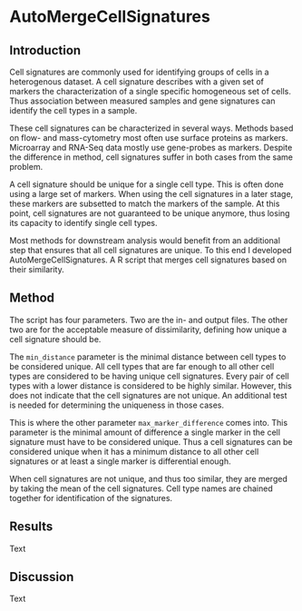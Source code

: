 # AutoMergeCellSignatures
## Introduction
Cell signatures are commonly used for identifying groups of cells in a heterogenous dataset. A cell signature describes with a given set of markers the characterization of a single specific homogeneous set of cells. Thus association between measured samples and gene signatures can identify the cell types in a sample.

These cell signatures can be characterized in several ways. Methods based on flow- and mass-cytometry most often use surface proteins as markers. Microarray and RNA-Seq data mostly use gene-probes as markers. Despite the difference in method, cell signatures suffer in both cases from the same problem.

A cell signature should be unique for a single cell type. This is often done using a large set of markers. When using the cell signatures in a later stage, these markers are subsetted to match the markers of the sample. At this point, cell signatures are not guaranteed to be unique anymore, thus losing its capacity to identify single cell types.

Most methods for downstream analysis would benefit from an additional step that ensures that all cell signatures are unique. To this end I developed AutoMergeCellSignatures. A R script that merges cell signatures based on their similarity.

## Method
The script has four parameters. Two are the in- and output files. The other two are for the acceptable measure of dissimilarity, defining how unique a cell signature should be.

The `min_distance` parameter is the minimal distance between cell types to be considered unique. All cell types that are far enough to all other cell types are considered to be having unique cell signatures. Every pair of cell types with a lower distance is considered to be highly similar. However, this does not indicate that the cell signatures are not unique. An additional test is needed for determining the uniqueness in those cases.

This is where the other parameter `max_marker_difference` comes into. This parameter is the minimal amount of difference a single marker in the cell signature must have to be considered unique. Thus a cell signatures can be considered unique when it has a minimum distance to all other cell signatures or at least a single marker is differential enough.

When cell signatures are not unique, and thus too similar, they are merged by taking the mean of the cell signatures. Cell type names are chained together for identification of the signatures.

## Results
Text

## Discussion
Text
